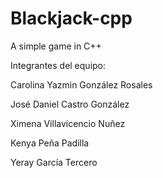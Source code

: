 # Blackjack-cpp
A simple game in C++ 

Integrantes del equipo:

Carolina Yazmin González Rosales

José Daniel Castro González

Ximena Villavicencio Nuñez

Kenya Peña Padilla

Yeray García Tercero
